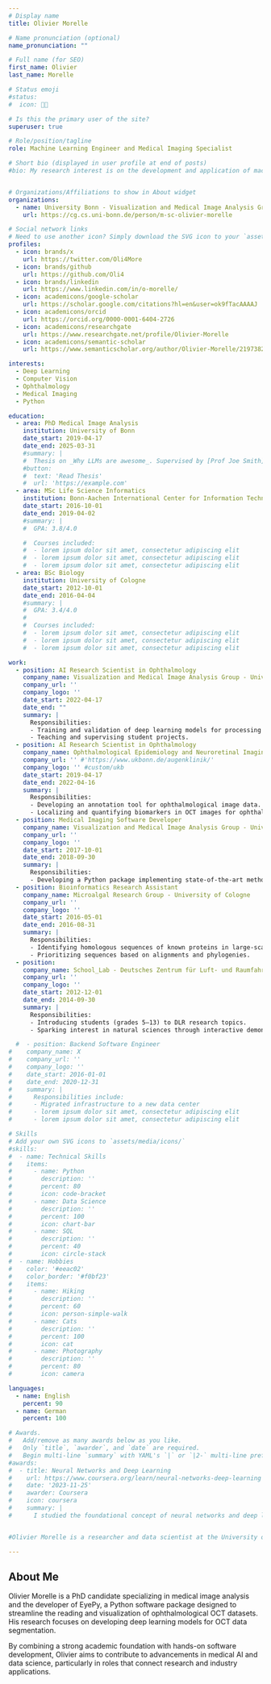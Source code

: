 ```yaml
---
# Display name
title: Olivier Morelle

# Name pronunciation (optional)
name_pronunciation: ""

# Full name (for SEO)
first_name: Olivier
last_name: Morelle

# Status emoji
#status:
#  icon: 🧑‍🏫️

# Is this the primary user of the site?
superuser: true

# Role/position/tagline
role: Machine Learning Engineer and Medical Imaging Specialist

# Short bio (displayed in user profile at end of posts)
#bio: My research interest is on the development and application of machine learning methods on ophthalmological data.


# Organizations/Affiliations to show in About widget
organizations:
  - name: University Bonn - Visualization and Medical Image Analysis Group
    url: https://cg.cs.uni-bonn.de/person/m-sc-olivier-morelle

# Social network links
# Need to use another icon? Simply download the SVG icon to your `assets/media/icons/` folder.
profiles:
  - icon: brands/x
    url: https://twitter.com/Oli4More
  - icon: brands/github
    url: https://github.com/Oli4
  - icon: brands/linkedin
    url: https://www.linkedin.com/in/o-morelle/
  - icon: academicons/google-scholar
    url: https://scholar.google.com/citations?hl=en&user=ok9fTacAAAAJ
  - icon: academicons/orcid
    url: https://orcid.org/0000-0001-6404-2726
  - icon: academicons/researchgate
    url: https://www.researchgate.net/profile/Olivier-Morelle
  - icon: academicons/semantic-scholar
    url: https://www.semanticscholar.org/author/Olivier-Morelle/2197382219

interests:
  - Deep Learning 
  - Computer Vision 
  - Ophthalmology 
  - Medical Imaging 
  - Python

education:
  - area: PhD Medical Image Analysis
    institution: University of Bonn
    date_start: 2019-04-17
    date_end: 2025-03-31
    #summary: |
    #  Thesis on _Why LLMs are awesome_. Supervised by [Prof Joe Smith](https://example.com). Presented papers at 5 IEEE conferences with the contributions being published in 2 Springer journals.
    #button:
    #  text: 'Read Thesis'
    #  url: 'https://example.com'
  - area: MSc Life Science Informatics
    institution: Bonn-Aachen International Center for Information Technology (b-it)
    date_start: 2016-10-01
    date_end: 2019-04-02
    #summary: |
    #  GPA: 3.8/4.0

    #  Courses included:
    #  - lorem ipsum dolor sit amet, consectetur adipiscing elit
    #  - lorem ipsum dolor sit amet, consectetur adipiscing elit
    #  - lorem ipsum dolor sit amet, consectetur adipiscing elit
  - area: BSc Biology
    institution: University of Cologne
    date_start: 2012-10-01
    date_end: 2016-04-04
    #summary: |
    #  GPA: 3.4/4.0
    #  
    #  Courses included:
    #  - lorem ipsum dolor sit amet, consectetur adipiscing elit
    #  - lorem ipsum dolor sit amet, consectetur adipiscing elit
    #  - lorem ipsum dolor sit amet, consectetur adipiscing elit

work:
  - position: AI Research Scientist in Ophthalmology
    company_name: Visualization and Medical Image Analysis Group - University of Bonn
    company_url: ''
    company_logo: ''
    date_start: 2022-04-17
    date_end: ""
    summary: |
      Responsibilities:
      - Training and validation of deep learning models for processing ophthalmological image data.
      - Teaching and supervising student projects.
  - position: AI Research Scientist in Ophthalmology
    company_name: Ophthalmological Epidemiology and Neuroretinal Imaging Group - University Hospital Bonn
    company_url: '' #'https://www.ukbonn.de/augenklinik/'
    company_logo: '' #custom/ukb
    date_start: 2019-04-17
    date_end: 2022-04-16
    summary: |
      Responsibilities: 
      - Developing an annotation tool for ophthalmological image data.
      - Localizing and quantifying biomarkers in OCT images for ophthalmological studies using deep learning models.
  - position: Medical Imaging Software Developer
    company_name: Visualization and Medical Image Analysis Group - University of Bonn
    company_url: ''
    company_logo: ''
    date_start: 2017-10-01
    date_end: 2018-09-30
    summary: |
      Responsibilities: 
      - Developing a Python package implementing state-of-the-art methods for analyzing diffusion-weighted MRI data.
  - position: Bioinformatics Research Assistant
    company_name: Microalgal Research Group - University of Cologne
    company_url: ''
    company_logo: ''
    date_start: 2016-05-01
    date_end: 2016-08-31
    summary: |
      Responsibilities: 
      - Identifying homologous sequences of known proteins in large-scale transcriptomic data.
      - Prioritizing sequences based on alignments and phylogenies.
  - position:
    company_name: School_Lab - Deutsches Zentrum für Luft- und Raumfahrt 
    company_url: ''
    company_logo: ''
    date_start: 2012-12-01
    date_end: 2014-09-30
    summary: |
      Responsibilities: 
      - Introducing students (grades 5–13) to DLR research topics.
      - Sparking interest in natural sciences through interactive demonstrations and activities.

  #  - position: Backend Software Engineer
#    company_name: X
#    company_url: ''
#    company_logo: ''
#    date_start: 2016-01-01
#    date_end: 2020-12-31
#    summary: |
#      Responsibilities include:
#      - Migrated infrastructure to a new data center
#      - lorem ipsum dolor sit amet, consectetur adipiscing elit
#      - lorem ipsum dolor sit amet, consectetur adipiscing elit

# Skills
# Add your own SVG icons to `assets/media/icons/`
#skills:
#  - name: Technical Skills
#    items:
#      - name: Python
#        description: ''
#        percent: 80
#        icon: code-bracket
#      - name: Data Science
#        description: ''
#        percent: 100
#        icon: chart-bar
#      - name: SQL
#        description: ''
#        percent: 40
#        icon: circle-stack
#  - name: Hobbies
#    color: '#eeac02'
#    color_border: '#f0bf23'
#    items:
#      - name: Hiking
#        description: ''
#        percent: 60
#        icon: person-simple-walk
#      - name: Cats
#        description: ''
#        percent: 100
#        icon: cat
#      - name: Photography
#        description: ''
#        percent: 80
#        icon: camera

languages:
  - name: English
    percent: 90
  - name: German
    percent: 100

# Awards.
#   Add/remove as many awards below as you like.
#   Only `title`, `awarder`, and `date` are required.
#   Begin multi-line `summary` with YAML's `|` or `|2-` multi-line prefix and indent 2 spaces below.
#awards:
#  - title: Neural Networks and Deep Learning
#    url: https://www.coursera.org/learn/neural-networks-deep-learning
#    date: '2023-11-25'
#    awarder: Coursera
#    icon: coursera
#    summary: |
#      I studied the foundational concept of neural networks and deep learning. By the end, I was familiar with the significant technological trends driving the rise of deep learning; build, train, and apply fully connected deep neural networks; implement efficient (vectorized) neural networks; identify key parameters in a neural network’s architecture; and apply deep learning to your own applications.


#Olivier Morelle is a researcher and data scientist at the University of Bonn. His research interest is on the development and application of machine learning methods on ophthalmological data.

---
```


## About Me

Olivier Morelle is a PhD candidate specializing in medical image analysis and the developer of EyePy, a Python software package designed to streamline the reading and visualization of ophthalmological OCT datasets. His research focuses on developing  deep learning models for OCT data segmentation.

By combining a strong academic foundation with hands-on software development, Olivier aims to contribute to advancements in medical AI and data science, particularly in roles that connect research and industry applications.